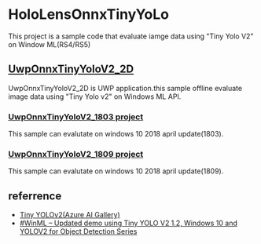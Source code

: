 # HoloLensOnnxTinyYoLo
This project is a sample code that evaluate iamge data using "Tiny Yolo V2" on Window ML(RS4/RS5)

## [UwpOnnxTinyYoloV2_2D](https://github.com/TakahiroMiyaura/HoloLensOnnxTinyYoLo/tree/master/UwpOnnxTinyYoloV2_2D)
UwpOnnxTinyYoloV2_2D is UWP application.this sample offline evaluate image data using "Tiny Yolo v2" on Windows ML API.
 
### [UwpOnnxTinyYoloV2_1803 project](HoloLensOnnxTinyYoLo/UwpOnnxTinyYoloV2_2D/UwpOnnxTinyYoloV2/UwpOnnxTinyYoloV2_1803/)
This sample can evalutate on windows 10 2018 april update(1803).

### [UwpOnnxTinyYoloV2_1809 project](HoloLensOnnxTinyYoLo/UwpOnnxTinyYoloV2_2D/UwpOnnxTinyYoloV2/UwpOnnxTinyYoloV2_1809/)
This sample can evalutate on windows 10 2018 april update(1809).

## referrence
 * [Tiny YOLOv2(Azure AI Gallery)](https://gallery.azure.ai/Model/Tiny-YOLOv2)
 * [#WinML – Updated demo using Tiny YOLO V2 1.2, Windows 10 and YOLOV2 for Object Detection Series](https://elbruno.com/2018/08/07/winml-updated-demo-using-tiny-yolo-v2-1-2-windows-10-and-yolov2-for-object-detection-series/)
 
